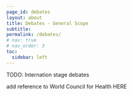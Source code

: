 ```yaml
---
page_id: debates
layout: about
title: Debates - General Scope
subtitle: 
permalink: /debates/
# nav: true
# nav_order: 3
toc:
  sidebar: left
---
```


TODO: Internation stage debates

add reference to World Council for Health HERE
